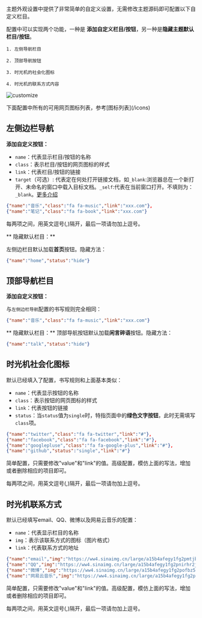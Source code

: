 


主题外观设置中提供了非常简单的自定义设置，无需修改主题源码即可配置以下自定义栏目。

配置中可以实现两个功能，一种是 **添加自定义栏目/按钮**，另一种是**隐藏主题默认栏目/按钮**。
```
1. 左侧导航栏目

2. 顶部导航按钮

3. 时光机的社会化图标

4. 时光机的联系方式内容
```

![customize](https://ihewrocdn.b0.upaiyun.com/img/customise.png)

<p class="warn">下面配置中所有的可用网页图标列表，参考[图标列表](/icons)</p>


## 左侧边栏导航

**添加自定义按钮：**

* `name`：代表显示栏目/按钮的名称
* `class`：表示栏目/按钮的网页图标的样式
* `link`：代表栏目/按钮的链接
* `target`（可选）: 代表定在何处打开链接文档，如`_blank`:浏览器总在一个新打开、未命名的窗口中载入目标文档。`_self`:代表在当前窗口打开。不填则为：`_blank`。[更多介绍](http://www.w3school.com.cn/tags/att_a_target.asp)

```json
{"name":"音乐","class":"fa fa-music","link":"xxx.com"},
{"name":"笔记","class":"fa fa-book","link":"xxx.com"}
```

<p class="tip">每两项之间，用英文逗号(,)隔开，最后一项请勿加上逗号。</p>


** 隐藏默认栏目：**

左侧边栏目默认加载**首页**按钮。隐藏方法：

```json
{"name":"home","status":"hide"}
```

## 顶部导航栏目

**添加自定义按钮：**

与`左侧边栏导航`配置的书写规则完全相同：

```json
{"name":"音乐","class":"fa fa-music","link":"xxx.com"}
```

** 隐藏默认栏目：**
顶部导航按钮默认加载**闲言碎语**按钮。隐藏方法：

```json
{"name":"talk","status":"hide"}
```


## 时光机社会化图标

默认已经填入了配置，书写规则和上面基本类似：

* `name`：代表显示按钮的名称
* `class`：表示按钮的网页图标的样式
* `link`：代表按钮的链接
* `status`：当`status`值为`single`时，特指页面中的**绿色文字按钮**，此时无需填写`class`项。

```json
{"name":"twitter","class":"fa fa-twitter","link":"#"},
{"name":"facebook","class":"fa fa-facebook","link":"#"},
{"name":"googlepluse","class":"fa fa-google-plus","link":"#"},
{"name":"github","status":"single","link":"#"}
```

<p class="warn">简单配置，只需要修改"value"和"link"的值。高级配置，模仿上面的写法，增加或者删除相应的项目即可。</p>
<p class="tip">每两项之间，用英文逗号(,)隔开，最后一项请勿加上逗号。</p>


## 时光机联系方式

默认已经填写email、QQ、微博以及网易云音乐的配置：

* `name`：代表显示栏目的名称
* `img`：表示该联系方式的图标（图片格式）
* `link`：代表联系方式的地址

```json
{"name":"email","img":"https://ww4.sinaimg.cn/large/a15b4afegy1fg2pmtjbaej201s01s0aw","value":"ihewro@163.com","link":"#"},
{"name":"QQ","img":"https://ww4.sinaimg.cn/large/a15b4afegy1fg2pnirhr2j201s01va9u","value":"535425690","link":"#"},
{"name":"微博","img":"https://ww4.sinaimg.cn/large/a15b4afegy1fg2pofbz5fj201s01swe9","value":"@i超级男孩","link":"http://weibo.com/hewro"},
{"name":"网易云音乐","img":"https://ww4.sinaimg.cn/large/a15b4afegy1fg2pouholzj201s01s0ja","value":"@许多年以后我依然是我","link":"http://music.163.com/#/user/home?id=83271175"}
```

<p class="warn">简单配置，只需要修改"value"和"link"的值。高级配置，模仿上面的写法，增加或者删除相应的项目即可。</p>
<p class="tip">每两项之间，用英文逗号(,)隔开，最后一项请勿加上逗号。</p>
